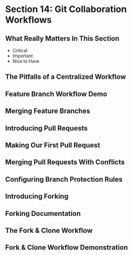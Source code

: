 # Section 14: Git Collaboration Workflows

## What Really Matters In This Section
- Critical 
- Important 
- Nice to Have

## The Pitfalls of a Centralized Workflow

## Feature Branch Workflow Demo

## Merging Feature Branches

## Introducing Pull Requests

## Making Our First Pull Request

## Merging Pull Requests With Conflicts

## Configuring Branch Protection Rules

## Introducing Forking

## Forking Documentation

## The Fork & Clone Workflow

## Fork & Clone Workflow Demonstration
